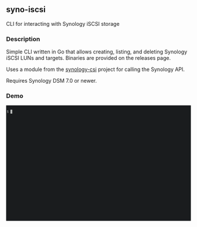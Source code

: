 ## syno-iscsi

CLI for interacting with Synology iSCSI storage

### Description

Simple CLI written in Go that allows creating, listing, and deleting Synology
iSCSI LUNs and targets. Binaries are provided on the releases page.

Uses a module from the [synology-csi](https://github.com/SynologyOpenSource/synology-csi)
project for calling the Synology API.

Requires Synology DSM 7.0 or newer.

### Demo

![demo](docs/demo.gif)
